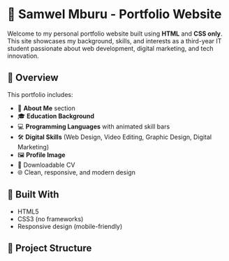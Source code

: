# 💼 Samwel Mburu - Portfolio Website

Welcome to my personal portfolio website built using **HTML** and **CSS only**. This site showcases my background, skills, and interests as a third-year IT student passionate about web development, digital marketing, and tech innovation.

## 📌 Overview

This portfolio includes:

- 👤 **About Me** section
- 🎓 **Education Background**
- 💻 **Programming Languages** with animated skill bars
- 🛠️ **Digital Skills** (Web Design, Video Editing, Graphic Design, Digital Marketing)
- 🖼️ **Profile Image**
- 📄 Downloadable CV
- 🌐 Clean, responsive, and modern design

## 🧱 Built With

- HTML5
- CSS3 (no frameworks)
- Responsive design (mobile-friendly)

## 📁 Project Structure

